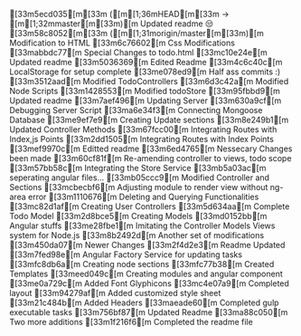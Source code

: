 [33m5ecd035[m[33m ([m[1;36mHEAD[m[33m -> [m[1;32mmaster[m[33m)[m Updated readme :unamused:
[33m58c8052[m[33m ([m[1;31morigin/master[m[33m)[m Modification to HTML
[33m6c76602[m Css Modifications
[33mabbdc77[m Special Changes to todo.html
[33mc10e24e[m Updated readme
[33m5036369[m Edited Readme
[33m4c6c40c[m LocalStorage for setup complete
[33me078ed9[m Half ass commits :)
[33m3512aad[m Modified TodoControllers
[33m6d3c42a[m Modified Node Scripts
[33m1428553[m Modified todoStore
[33m95fbbd9[m Updated readme
[33m7aef496[m Updating Server
[33m630a9cf[m Debugging Server Script
[33ma6e34f3[m Connecting Mongoose Database
[33me9ef7e9[m Creating Update sections
[33m8e249b1[m Updated Controller Methods
[33m67fcc00[m Integrating Routes with Index,js Points
[33m2dd1505[m Integrating Routes with Index Points
[33mef9970c[m Editted readme
[33m6ed4765[m Nessecary Changes been made
[33m60cf81f[m Re-amending controller to views, todo scope
[33m57bb58c[m Integrating the Store Service
[33mb5a03ac[m seperating angular files...
[33mb05ccc9[m Modified Controller and Sections
[33mcbecbf6[m Adjusting module to render view without ng-area error
[33m1110676[m Deleting and Querying Functionalities
[33mc82d1af[m Creating User Controllers
[33m5d634aa[m Complete Todo Model
[33m2d8bce5[m Creating Models
[33md0152bb[m Angular stuffs
[33me28fbe1[m Imitating the Controller Models Views system for Node.js
[33m8b2492d[m Another set of modifications
[33m450da07[m Newer Changes
[33m2f4d2e3[m Readme Updated
[33m7fed98e[m Angular Factory Service for updating tasks
[33mfc8db6a[m Creating node sections
[33mfc77b38[m Created Templates
[33meed049c[m Creating modules and angular component
[33me0a729c[m Added Font Glyphicons
[33mc4e07a9[m Completed layout
[33m94279af[m Added customized style sheet
[33m21c484b[m Added Headers
[33maeade60[m Completed gulp executable tasks
[33m756bf87[m Updated Readme
[33ma88c050[m Two more additions
[33m1f216f6[m Completed the readme file
